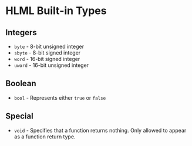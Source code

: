 # HLML Built-in Types

## Integers
- `byte` - 8-bit unsigned integer
- `sbyte` - 8-bit signed integer
- `word` - 16-bit signed integer
- `uword` - 16-bit unsigned integer

## Boolean
- `bool` - Represents either `true` or `false`

## Special
- `void` - Specifies that a function returns nothing. Only allowed to appear as a function return type.